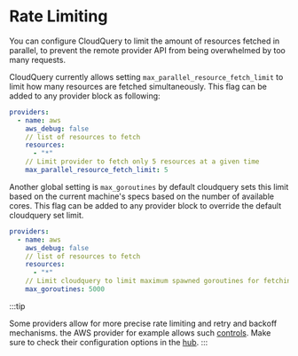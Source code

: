 # Rate Limiting

You can configure CloudQuery to limit the amount of resources fetched in parallel, to prevent the remote provider API from being overwhelmed by too many requests.

CloudQuery currently allows setting `max_parallel_resource_fetch_limit` to limit how many resources are fetched simultaneously. This flag can be added to any
provider block as following:

```yml
providers:
  - name: aws
    aws_debug: false
    // list of resources to fetch
    resources:
      - "*"
    // Limit provider to fetch only 5 resources at a given time
    max_parallel_resource_fetch_limit: 5
```

Another global setting is `max_goroutines` by default cloudquery sets this limit based on the current machine's specs based on the number of available cores. This flag can be added to any provider block to override the default cloudquery set limit.

```yml
providers:
  - name: aws
    aws_debug: false
    // list of resources to fetch
    resources:
      - "*"
    // Limit cloudquery to limit maximum spawned goroutines for fetching to 5000.
    max_goroutines: 5000

```

:::tip

Some providers allow for more precise rate limiting and retry and backoff mechanisms. the AWS provider for example allows such [controls](https://hub.cloudquery.io/providers/cloudquery/aws/latest). Make sure to check
their configuration options in the [hub](https://hub.cloudquery.io/providers).
:::
